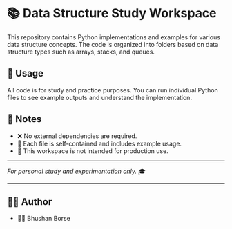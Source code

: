 # 📚 Data Structure Study Workspace

This repository contains Python implementations and examples for various data structure concepts. The code is organized into folders based on data structure types such as arrays, stacks, and queues.

## 🚀 Usage

All code is for study and practice purposes. You can run individual Python files to see example outputs and understand the implementation.

## 📝 Notes

- ❌ No external dependencies are required.
- 📄 Each file is self-contained and includes example usage.
- 🚫 This workspace is not intended for production use.

---

*For personal study and experimentation only.* 🎓

---

## 👨‍💻 Author

- 🧑‍💻 Bhushan Borse
